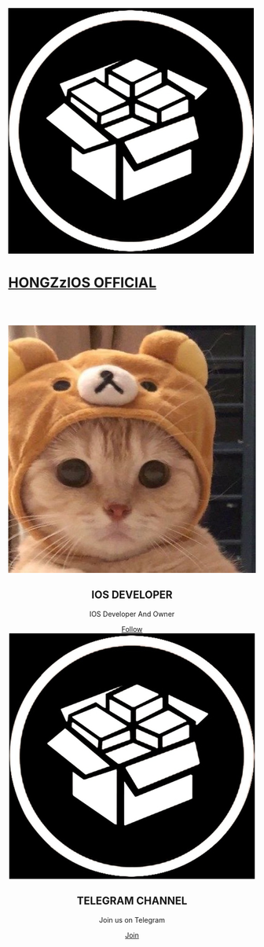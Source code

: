 <html>
<head>
<title>HONGZzIOS OFFICIAL</title>
<link rel="manifest" href="manifest.json">
<link rel="stylesheet" href="style.css">
<meta name="viewport" content="width=device-width, initial-scale=1, maximum-scale=1, minimum-scale=1, user-scalable=no, viewport-fit=cover minimal-ui standalone">
<link rel="icon" href="favicon.ico" type="image/x-icon" />
<link rel="shortcut icon" href="favicon.ico" type="image/x-icon" />
<link rel="apple-touch-icon" href="My Channel.png"/>
<meta name="apple-mobile-web-app-capable" content="yes">
</head>
<a href="javascript:myFunction()">
<div class="top">
<img src="My Channel.png">
<h1>HONGZzIOS OFFICIAL</h1>
</div>
</a>
<br>
<br>
<br>
<center>
<div class="card-devs">
<img src="Me.png">
<h2>IOS DEVELOPER</h2>
<p>IOS Developer And Owner</p>
<a href="https://t.me//THELDOFNOP">Follow</a>
</div>
<div class="card-devs">
<img src="My Channel.png">
<h2>TELEGRAM CHANNEL</h2>
<p>Join us on Telegram</p>
<a href="https://t.me//welcomethenop">Join</a>
</div>
</center>
<br>
<br>
<br>
<br>
<script>
function myFunction() {
  alert("My Store Now Not Signed!😄");
}
</script>
</html>
